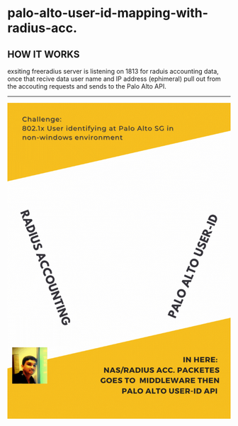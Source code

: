 # palo-alto-user-id-mapping-with-radius-acc.
## HOW IT WORKS
exsiting freeradius server is listening on 1813 for raduis accounting data, once that recive data user name and IP address (ephimeral) pull out from the accouting requests and sends to the Palo Alto API.
*** 
![](images/Yellow%20Simple%20Signs%20Poster.gif)
